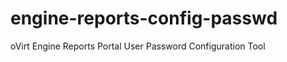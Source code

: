engine-reports-config-passwd
============================

oVirt Engine Reports Portal User Password Configuration Tool
